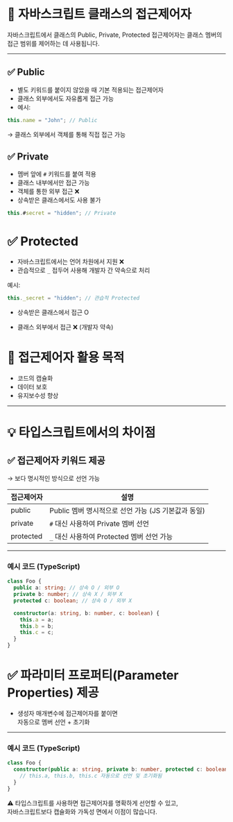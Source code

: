 # 🔐 자바스크립트 클래스의 접근제어자

자바스크립트에서 클래스의 Public, Private, Protected 접근제어자는 클래스 멤버의 접근 범위를 제어하는 데 사용됩니다.

---

## ✅ Public

- 별도 키워드를 붙이지 않았을 때 기본 적용되는 접근제어자
- 클래스 외부에서도 자유롭게 접근 가능
- 예시:

```javascript
this.name = "John"; // Public
```

→ 클래스 외부에서 객체를 통해 직접 접근 가능

## ✅ Private

- 멤버 앞에 `#` 키워드를 붙여 적용
- 클래스 내부에서만 접근 가능
- 객체를 통한 외부 접근 ❌
- 상속받은 클래스에서도 사용 불가

```javascript
this.#secret = "hidden"; // Private
```

# ✅ Protected

- 자바스크립트에서는 언어 차원에서 지원 ❌
- 관습적으로 `_` 접두어 사용해 개발자 간 약속으로 처리

예시:

```javascript
this._secret = "hidden"; // 관습적 Protected
```

- 상속받은 클래스에서 접근 O

- 클래스 외부에서 접근 ❌ (개발자 약속)

# 📌 접근제어자 활용 목적

- 코드의 캡슐화
- 데이터 보호
- 유지보수성 향상

---

# 💡 타입스크립트에서의 차이점

## ✅ 접근제어자 키워드 제공

→ 보다 명시적인 방식으로 선언 가능

| 접근제어자 | 설명                                                |
| ---------- | --------------------------------------------------- |
| public     | Public 멤버 명시적으로 선언 가능 (JS 기본값과 동일) |
| private    | `#` 대신 사용하여 Private 멤버 선언                 |
| protected  | `_` 대신 사용하여 Protected 멤버 선언 가능          |

---

### 예시 코드 (TypeScript)

```ts
class Foo {
  public a: string; // 상속 O / 외부 O
  private b: number; // 상속 X / 외부 X
  protected c: boolean; // 상속 O / 외부 X

  constructor(a: string, b: number, c: boolean) {
    this.a = a;
    this.b = b;
    this.c = c;
  }
}
```

# ✅ 파라미터 프로퍼티(Parameter Properties) 제공

- 생성자 매개변수에 접근제어자를 붙이면  
  자동으로 멤버 선언 + 초기화

---

### 예시 코드 (TypeScript)

```ts
class Foo {
  constructor(public a: string, private b: number, protected c: boolean) {
    // this.a, this.b, this.c 자동으로 선언 및 초기화됨
  }
}
```

⚠️ 타입스크립트를 사용하면 접근제어자를 명확하게 선언할 수 있고,  
자바스크립트보다 캡슐화와 가독성 면에서 이점이 많습니다.
